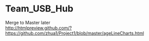 # Team_USB_Hub
Merge to Master later <br />
http://htmlpreview.github.com/?https://github.com/zhua1/Project1/blob/master/ageLineCharts.html
